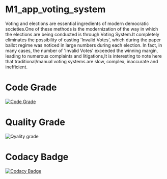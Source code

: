 # M1_app_voting_system



Voting and elections are essential ingredients of modern democratic societies.One of these methods is the modernization of the way in which the elections are being conducted is through Voting System.It completely eliminates the possibility of casting 'Invalid Votes', which during the paper ballot regime was noticed in large numbers during each election. In fact, in many cases, the number of 'Invalid Votes' exceeded the winning margin, leading to numerous complaints and litigations,It is interesting to note here that traditional/manual voting systems are slow, complex, inaccurate and inefficient.

# Code Grade
[![Code Grade](https://api.codiga.io/project/29957/score/svg)](https://app.codiga.io/public/project/29957/M1_app_voting_system/dashboard)

# Quality Grade
![Qyality grade](https://api.codiga.io/project/29957/status/svg)

# Codacy Badge
[![Codacy Badge](https://app.codacy.com/project/badge/Grade/9076e7e859a34aeb8c4f7368ddf5a2da)](https://www.codacy.com/gh/PoojaMP04/M1_app_voting_system/dashboard?utm_source=github.com&amp;utm_medium=referral&amp;utm_content=PoojaMP04/M1_app_voting_system&amp;utm_campaign=Badge_Grade)

